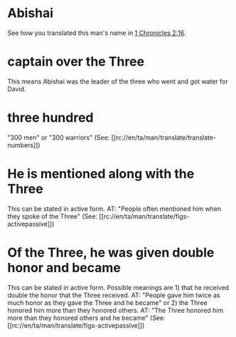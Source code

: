 # Abishai

See how you translated this man's name in [1 Chronicles 2:16](../02/16.md).

# captain over the Three

This means Abishai was the leader of the three who went and got water for David.

# three hundred

"300 men" or "300 warriors" (See: [[rc://en/ta/man/translate/translate-numbers]])

# He is mentioned along with the Three

This can be stated in active form. AT: "People often mentioned him when they spoke of the Three" (See: [[rc://en/ta/man/translate/figs-activepassive]])

# Of the Three, he was given double honor and became

This can be stated in active form. Possible meanings are 1) that he received double the honor that the Three received. AT: "People gave him twice as much honor as they gave the Three and he became" or 2) the Three honored him more than they honored others. AT: "The Three honored him more than they honored others and he became" (See: [[rc://en/ta/man/translate/figs-activepassive]])